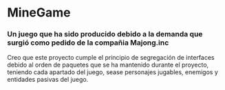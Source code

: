 # MineGame

### Un juego que ha sido producido debido a la demanda que surgió como pedido de la compañia Majong.inc

Creo que este proyecto cumple el principio de segregación de interfaces debido al orden de paquetes
que se ha mantenido durante el proyecto, teniendo cada apartado del juego, sease personajes jugables,
enemigos y entidades pasivas del juego.